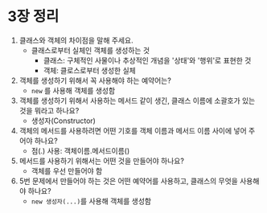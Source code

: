# 3장 정리

1. 클래스와 객체의 차이점을 말해 주세요.
    - 클래스로부터 실체인 객체를 생성하는 것
      - 클래스: 구체적인 사물이나 추상적인 개념을 '상태'와 '행위'로 표현한 것
      - 객체: 클로스로부터 생성한 실체
2. 객체를 생성하기 위해서 꼭 사용해야 하는 예약어는?
    - `new` 를 사용해 객체를 생성함
3. 객체를 생성하기 위해서 사용하는 메서드 같이 생긴, 클래스 이름에 소괄호가 있는 것을 뭐라고 하나요?
    - 생성자(Constructor)
4. 객체의 메서드를 사용하려면 어떤 기호를 객체 이름과 메서드 이름 사이에 넣어 주어야 하나요?
    - 점(.) 사용: 객체이름.메서드이름()
5. 메서드를 사용하기 위해서는 어떤 것을 만들어야 하나요?
    - 객체를 우선 만들어야 함
6. 5번 문제에서 만들어야 하는 것은 어떤 예약어를 사용하고, 클래스의 무엇을 사용해야 하나요?
    - `new 생성자(...)`를 사용해 객체를 생성함
